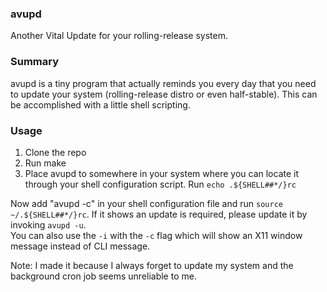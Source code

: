 ### avupd
Another Vital Update for your rolling-release system.

### Summary
avupd is a tiny program that actually reminds you every day that you need to update your system (rolling-release distro or even half-stable). This can be accomplished with a little shell scripting.

### Usage
1. Clone the repo
2. Run make
3. Place avupd to somewhere in your system where you can locate it through your shell configuration script. Run `echo .${SHELL##*/}rc`

Now add "avupd -c" in your shell configuration file and run `source ~/.${SHELL##*/}rc`. If it shows an update is required, please update it by invoking `avupd -u`.\
You can also use the `-i` with the `-c` flag which will show an X11 window message instead of CLI message.

Note: I made it because I always forget to update my system and the background cron job seems unreliable to me.
